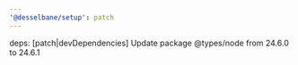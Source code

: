 ```yaml
---
'@desselbane/setup': patch
---
```


deps: [patch|devDependencies] Update package @types/node from 24.6.0 to 24.6.1
